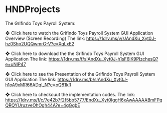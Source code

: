 # HNDProjects

The Grifindo Toys Payroll System:

❖ Click here to watch the Grifindo Toys Payroll System GUI Application
 Overview (Screen Recording)
 The link:
https://1drv.ms/v/s!AndXu_Xyt0J-hz0Shp2UQQwmrG-V?e=XqLxE2
 
❖ Click here to download the the Grifindo Toys Payroll System GUI Application
The link:
https://1drv.ms/f/s!AndXu_Xyt0J-h1sF6lK9PIzchesQ?e=uNIP47

❖ Click here to see the Presentation of the Grifindo Toys Payroll System GUI
 Application 
 The link:
 https://1drv.ms/b/s!AndXu_Xyt0J-h1oA9xMR66ADqI_N?e=oQ81kR

❖ Click here to checkouut the implementation codes.
The link:
https://1drv.ms/f/c/7e42b7f2f5bb5777/EndXu_Xyt0IggH6xAwAAAAABmFPqQRQYUruzveOhOgh44A?e=4gGgbE
